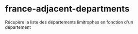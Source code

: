 # france-adjacent-departments
Récupère la liste des départements limitrophes en fonction d'un département
